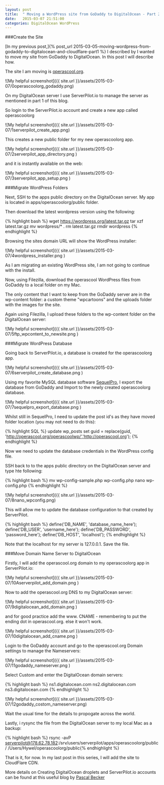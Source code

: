 ```yaml
---
layout: post
title:  " Moving a WordPress site from GoDaddy to DigitalOcean - Part 2"
date:   2015-03-07 21:51:00
categories: DigitalOcean WordPress
---
```

###Create the Site  

[In my previous post,]{% post_url 2015-03-05-moving-wordpress-from-godaddy-to-digitalocean-and-cloudflare-part1 %} I described by I wanted to move my site from GoDaddy to DigitalOcean.  In this post I will describe how.

The site I am moving is [operascool.org](http://operascool.org).

![My helpful screenshot]({{ site.url }}/assets/2015-03-07/0operascoolorg_godaddy.png)

On my DigitalOcean server I use ServerPilot.io to manage the server as mentioned in part 1 of this blog.

So login to the ServerPilot.io account and create a new app called operascoolorg

![My helpful screenshot]({{ site.url }}/assets/2015-03-07/1serverpilot_create_app.png)

This creates a new public folder for my new operascoolorg app.

![My helpful screenshot]({{ site.url }}/assets/2015-03-07/2serverpilot_app_directory.png
)

and it is instantly available on the web:

![My helpful screenshot]({{ site.url }}/assets/2015-03-07/3serverpilot_app_setup.png
)

###Migrate WordPress Folders

Next, SSH to the apps public directory on the DigitalOcean server.  My app is located in apps/operascoolorg/public folder.

Then download the latest wordpress version using the following:

{% highlight bash %}
wget https://wordpress.org/latest.tar.gz
tar xzf latest.tar.gz
mv wordpress/* .
rm latest.tar.gz
rmdir wordpress
{% endhighlight %}

Browsing the sites domain URL will show the WordPress installer:

![My helpful screenshot]({{ site.url }}/assets/2015-03-07/4wordpress_installer.png
)

As I am migrating an existing WordPress site, I am not going to continue with the install.  

Now, using Filezilla, download the operascool WordPress files from GoDaddy to a local folder on my Mac.

The only content that I want to keep from the GoDaddy server are in the wp-content folder: a custom theme "wpcartoons" and the uploads folder with the images for the site.

Again using Filezilla, I upload these folders to the wp-content folder on the DigitalOcean server:

![My helpful screenshot]({{ site.url }}/assets/2015-03-07/5ftp_wpcontent_to_newsite.png
)

###Migrate WordPress Database 

Going back to ServerPilot.io, a database is created for the operascoolorg app. 
 
![My helpful screenshot]({{ site.url }}/assets/2015-03-07/6serverpilot_create_database.png
)


Using my favorite MySQL database software [SequelPro](http://www.sequelpro.com/), I export the database from GoDaddy and Import to the newly created operascoolorg database.

![My helpful screenshot]({{ site.url }}/assets/2015-03-07/7sequelpro_export_database.png
)

Whilst still in SequelPro, I need to update the post id's as they have moved folder location (you may not need to do this):

{% highlight SQL %}
update wp_posts set guid = replace(guid, 'http://operascool.org/operascoolwp/','http://operascool.org');
{% endhighlight %}

Now we need to update the database credentials in the WordPress config file.  

SSH back to to the apps public directory on the DigitalOcean server and type hte following:

{% highlight bash %}
mv wp-config-sample.php wp-config.php
nano wp-config.php
{% endhighlight %}


![My helpful screenshot]({{ site.url }}/assets/2015-03-07/8nano_wpconfig.png)

This will allow me to update the database configuration to that created by ServerPilot.

{% highlight bash %}
define('DB_NAME', 'database_name_here');
define('DB_USER', 'username_here');
define('DB_PASSWORD', 'password_here');
define('DB_HOST', 'localhost');
{% endhighlight %} 

Note that the localhost for my server is 127.0.0.1.  Save the file.

###Move Domain Name Server to DigitalOcean

Firstly, I will add the operascool.org domain to my operascoolorg app in ServerPilot.io:

![My helpful screenshot]({{ site.url }}/assets/2015-03-07/10Aserverpilot_add_domain.png
)

Now to add the operascool.org DNS to my DigitalOcean server:

![My helpful screenshot]({{ site.url }}/assets/2015-03-07/9digitalocean_add_domain.png
)

and for good practice add the www. CNAME - remembering to put the ending dot in operascool.org. else it won't work.  

![My helpful screenshot]({{ site.url }}/assets/2015-03-07/10digitalocean_add_cname.png
)

Login to the GoDaddy account and go to the operascool.org Domain settings to manage the Nameservers:

![My helpful screenshot]({{ site.url }}/assets/2015-03-07/11godaddy_nameserver.png
)

Select Custom and enter the DigitalOcean domain servers:

{% highlight bash %}
ns1.digitalocean.com
ns2.digitalocean.com
ns3.digitalocean.com 
{% endhighlight %}


![My helpful screenshot]({{ site.url }}/assets/2015-03-07/12godaddy_costom_nameserver.png)

Wait the usual time for the details to propogate across the world.

Lastly, i rysync the file from the DigitalOcean server to my local Mac as a backup:

{% highlight bash %}
rsync -avP serverpilot@178.62.78.182:/srv/users/serverpilot/apps/operascoolorg/public/ /Users/Hywel/operascoolorg/public{% endhighlight %}

That is it, for now.  In my last post in this series, I will add the site to CloudFlare CDN.  

More details on Creating DigitalOcean droplets and ServerPilot.io accounts can be found at this useful blog by [Pascal Becker](http://blog.thepascalbecker.com/2015/01/05/getting-started-with-a-vps/)